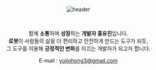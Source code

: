 <div align="center">
 
![header](https://capsule-render.vercel.app/api?type=wave&color=gradient&height=320&section=header&text=dbwls99706&fontSize=70)

<br>

함께 **소통**하며 **성장**하는 **개발자 홍유진**입니다. <br>
**로봇**이 사람들의 삶을 더 편리하고 안전하게 만드는 도구가 되듯, <br>
그 도구를 이용해 **긍정적인 변화**를 이끄는 개발자가 되고자 합니다.<br>

E-mail : yujinhong3@gmail.com <br>
	
<br>

